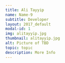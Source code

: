 ```yaml
---
title: Ali Tayyip
name: Name-9
subtitle: Developer
layout: 2017_default
modal-id: 1
img: alitayyip.jpg
thumbnail: alitayyip.jpg
alt: Picture of TBD
topic: topıc
description: More Info
---
```

